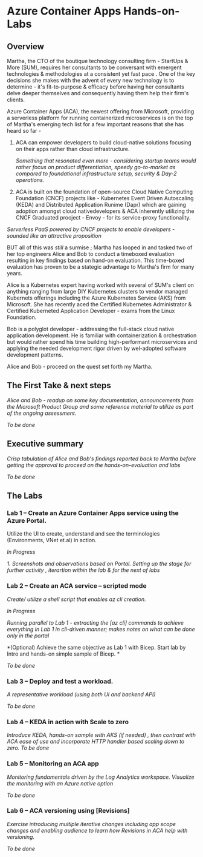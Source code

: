 # Azure Container Apps Hands-on-Labs

## Overview 
Martha, the CTO of the boutique technology consulting firm - StartUps & More (SUM), requires  her consultants to be conversant with emergent technologies & methodologies at a consistent yet fast pace . One of the key decisions she makes with the  advent of every new technology is to determine - it's fit-to-purpose & efficacy before having her consultants delve deeper themselves and consequently having them help their firm's clients.

Azure Container Apps (ACA), the newest offering from Microsoft, providing a serverless platform for running containerized microservices is on the top of Martha's emerging tech list for a few  important reasons that she has heard so far -
1. ACA can empower developers to build cloud-native solutions focusing on their apps rather than cloud infrastructure. 

   *Something that resonated even more - considering startup teams would rather focus on product differentiation, speedy go-to-market as compared to foundational infrastructure setup, security & Day-2 operations.*

2. ACA is built on the foundation of open-source  Cloud Native Computing Foundation (CNCF) projects like - Kubernetes Event Driven Autoscaling (KEDA) and Distributed Application Runime (Dapr) which are gaining adoption amongst cloud nativedevelopers  & ACA inherently utilizing the CNCF Graduated prooject - Envoy - for its service-proxy functionality.

*Serverless PaaS powered by CNCF projects to enable developers - sounded like an attractive proposition*

BUT all of this was *still* a surmise ; Martha has looped in and tasked two of her top engineers Alice and Bob to conduct a timeboxed evaluation resulting in key findings based on hand-on evaluation. This time-boxed evaluation has proven to be a stategic advantage to Martha's firm for many years.

Alice is a Kubernetes expert having worked with several of SUM's client on anything ranging from large DIY Kubernetes clusters to vendor managed Kubernets offerings including the Azure Kubernetes Service (AKS) from Microsoft. She has recently aced the Certified Kubernetes Administrator & Certified Kuberneted Application Developer - exams from the Linux Foundation.

Bob is a polyglot developer - addressing  the full-stack cloud native application development. He is familiar with containerization & orchestration but would rather spend his time building high-performant microservices and applying the needed development rigor driven by wel-adopted software development patterns.

Alice and Bob - proceed on the quest set forth my Martha.

## The First Take & next steps

*Alice and Bob - readup on some key documentation, announcements from the Microsoft Product Group and some reference material to utilize as part of the ongoing assessment.*


*To be done*

## Executive summary

*Crisp tabulation of Alice and Bob's findings reported back to Martha before getting the approval to proceed on the hands-on-evaluation and labs*

*To be done*

## The Labs


### Lab 1 – Create an Azure Container Apps service using the Azure Portal.
Utilize the UI to create, understand and see the terminologies (Environments, VNet et.al) in action.

*In Progress*

*1. Screenshots and observations based on Portal. Setting up the stage for further activity , iterartion within  the lab & for the next of labs*


### Lab 2 – Create an ACA service – scripted mode

*Create/ utilize a shell script that enables az cli creation.* 

*In Progress* 

*Running parallel to Lab 1 - extracting the [az cli] commands to achieve everything in Lab 1 in cli-driven manner; makes notes on what can be done only in the portal*

*(Optional) Achieve the same objective as Lab 1 with Bicep. Start lab by Intro and hands-on simple sample of Bicep. *

*To be done*

### Lab 3 – Deploy and test a workload.

*A representative workload (using both UI and backend API)*

*To be done*


### Lab 4 – KEDA in action with Scale to zero

*Introduce KEDA, hands-on sample with AKS (if needed) , then contrast with ACA ease of use and incorporate HTTP handler based scaling down to zero.*
*To be done*

### Lab 5 – Monitoring an ACA app

*Monitoring fundamentals driven by the Log Analytics workspace. Visualize the monitoring with an Azure native option*

*To be done*


### Lab 6 – ACA versioning using [Revisions]

*Exercise introducing multiple iterative changes including app scope changes and enabling audience to learn how Revisions in ACA help with versioning.*

*To be done*



 
